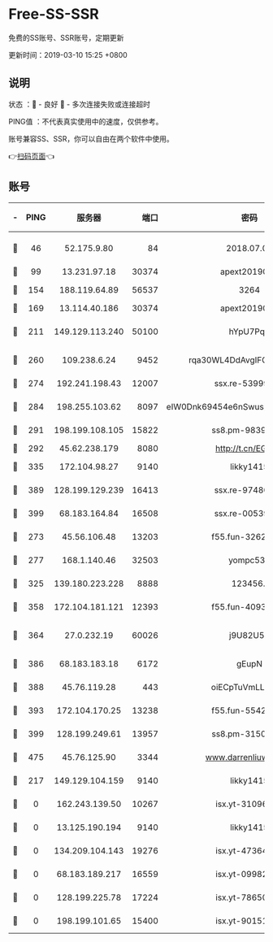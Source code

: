 # Free-SS-SSR

免费的SS账号、SSR账号，定期更新

更新时间：2019-03-10 15:25 +0800

## 说明

状态     ：🙂 - 良好 🙁 - 多次连接失败或连接超时

PING值   ：不代表真实使用中的速度，仅供参考。

账号兼容SS、SSR，你可以自由在两个软件中使用。

👉[扫码页面](https://liesauer.github.io/Free-SS-SSR/)👈

## 账号

|-|PING|服务器|端口|密码|加密方式|区域|
|:----:|:----:|:-----:|-----:|:----:|:----:|:----:|
|🙂|46|52.175.9.80|84|2018.07.07|chacha20-ietf-poly1305|HK|
|🙂|99|13.231.97.18|30374|apext2019006|chacha20|JP|
|🙂|154|188.119.64.89|56537|3264|aes-256-cfb|RU|
|🙂|169|13.114.40.186|30374|apext2019006|chacha20|JP|
|🙂|211|149.129.113.240|50100|hYpU7PqP|chacha20-ietf-poly1305|CN|
|🙂|260|109.238.6.24|9452|rqa30WL4DdAvgIFG6Fs3znzTa|aes-256-cfb|FR|
|🙂|274|192.241.198.43|12007|ssx.re-53999010|aes-256-cfb|US|
|🙂|284|198.255.103.62|8097|eIW0Dnk69454e6nSwuspv9DmS201tQ0D|aes-256-cfb|US|
|🙂|291|198.199.108.105|15822|ss8.pm-98399589|aes-256-cfb|US|
|🙂|292|45.62.238.179|8080|http://t.cn/EGJIyrl|rc4-md5|CA|
|🙂|335|172.104.98.27|9140|likky1415|aes-256-cfb|JP|
|🙂|389|128.199.129.239|16413|ssx.re-97480021|aes-256-cfb|SG|
|🙂|399|68.183.164.84|16508|ssx.re-00539791|aes-256-cfb|US|
|🙂|273|45.56.106.48|13203|f55.fun-32620462|aes-256-cfb|US|
|🙂|277|168.1.140.46|32503|yompc535|aes-256-cfb|AU|
|🙂|325|139.180.223.228|8888|123456..|aes-256-cfb|JP|
|🙂|358|172.104.181.121|12393|f55.fun-40938592|aes-256-cfb|SG|
|🙂|364|27.0.232.19|60026|j9U82U53|xchacha20-ietf-poly1305|HK|
|🙂|386|68.183.183.18|6172|gEupN|aes-256-cfb|SG|
|🙂|388|45.76.119.28|443|oiECpTuVmLLxk4Ts|aes-256-cfb|AU|
|🙂|393|172.104.170.25|13238|f55.fun-55425049|aes-256-cfb|SG|
|🙂|399|128.199.249.61|13957|ss8.pm-31506491|aes-256-cfb|SG|
|🙂|475|45.76.125.90|3344|www.darrenliuwei.com|aes-256-cfb|AU|
|🙁|217|149.129.104.159|9140|likky1415|aes-256-cfb|HK|
|🙁|0|162.243.139.50|10267|isx.yt-31096699|aes-256-cfb|US|
|🙁|0|13.125.190.194|9140|likky1415|aes-256-cfb|KR|
|🙁|0|134.209.104.143|19276|isx.yt-47364637|aes-256-cfb|SG|
|🙁|0|68.183.189.217|16559|isx.yt-09982793|aes-256-cfb|SG|
|🙁|0|128.199.225.78|17224|isx.yt-78650531|aes-256-cfb|SG|
|🙁|0|198.199.101.65|15400|isx.yt-90151639|aes-256-cfb|US|
